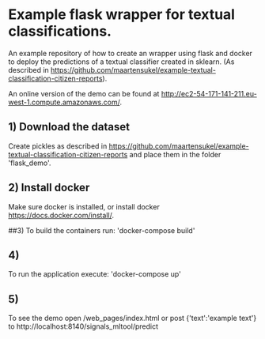 # Example flask wrapper for textual classifications.

An example repository of how to create an wrapper using flask and docker to deploy the predictions of a textual classifier created in sklearn. (As described in https://github.com/maartensukel/example-textual-classification-citizen-reports).

An online version of the demo can be found at http://ec2-54-171-141-211.eu-west-1.compute.amazonaws.com/.

## 1) Download the dataset
Create pickles as described in https://github.com/maartensukel/example-textual-classification-citizen-reports and place them in the folder 'flask_demo'.

## 2) Install docker
Make sure docker is installed, or install docker https://docs.docker.com/install/.

##3) 
To build the containers run: 'docker-compose build'

## 4)
To run the application execute: 'docker-compose up'

## 5)
To see the demo open /web_pages/index.html or post {'text':'example text'} to http://localhost:8140/signals_mltool/predict